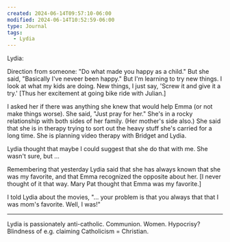 ```yaml
---
created: 2024-06-14T09:57:10-06:00
modified: 2024-06-14T10:52:59-06:00
type: Journal
tags:
  - Lydia
---
```


Lydia:

Direction from someone: "Do what made you happy as a child." But she said, "Basically I've neveer been happy." But I'm learning to try new things. I look at what my kids are doing. New things, I just say, 'Screw it and give it a try.' [Thus her excitement at going bike ride with Julian.]

I asked her if there was anything she knew that would help Emma (or not make things worse). She said, "Just pray for her." She's in a rocky relationship with both sides of her family. (Her mother's side also.) She said that she is in therapy trying to sort out the heavy stuff she's carried for a long time. She is planning video therapy with Bridget and Lydia. 

Lydia thought that maybe I could suggest that she do that with me. She wasn't sure, but ...

Remembering that yesterday Lydia said that she has always known that she was my favorite, and that Emma recognized the opposite about her. [I never thought of it that way. Mary Pat thought that Emma was my favorite.]

I told Lydia about the movies, "... your problem is that you always that that I was mom's favorite. Well, I was!"

---

Lydia is passionately anti-catholic. Communion. Women. Hypocrisy? Blindness of e.g. claiming Catholicism = Christian.
